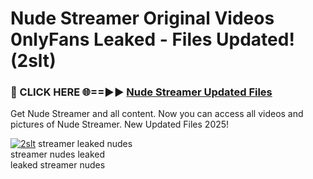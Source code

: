 # Nude Streamer Original Videos 0nlyFans Leaked - Files Updated! (2slt)

<h3>🔴 CLICK HERE 🌐==►► <a href="https://tinyurl.com/yc6ubb5a" rel="nofollow">Nude Streamer Updated Files</a></h3>

Get Nude Streamer and all content. Now you can access all videos and pictures of Nude Streamer. New Updated Files 2025!

[![2slt](https://i.imgur.com/7eu0CRL.gif)](https://tinyurl.com/yc6ubb5a)
streamer leaked nudes<br>
streamer nudes leaked<br>
leaked streamer nudes
